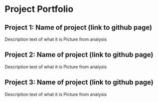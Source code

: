 # Project Portfolio
## Project 1: Name of project (link to github page)
Description text of what it is
Picture from analysis

## Project 2: Name of project (link to github page)
Description text of what it is
Picture from analysis

## Project 3: Name of project (link to github page)
Description text of what it is
Picture from analysis
